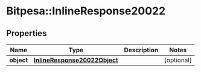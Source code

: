 # Bitpesa::InlineResponse20022

## Properties
Name | Type | Description | Notes
------------ | ------------- | ------------- | -------------
**object** | [**InlineResponse20022Object**](InlineResponse20022Object.md) |  | [optional] 


